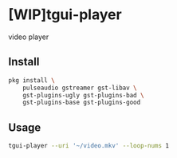 # [WIP]tgui-player

video player

## Install

```bash
pkg install \
    pulseaudio gstreamer gst-libav \
    gst-plugins-ugly gst-plugins-bad \
    gst-plugins-base gst-plugins-good

```

## Usage

```zsh
tgui-player --uri '~/video.mkv' --loop-nums 1
```
